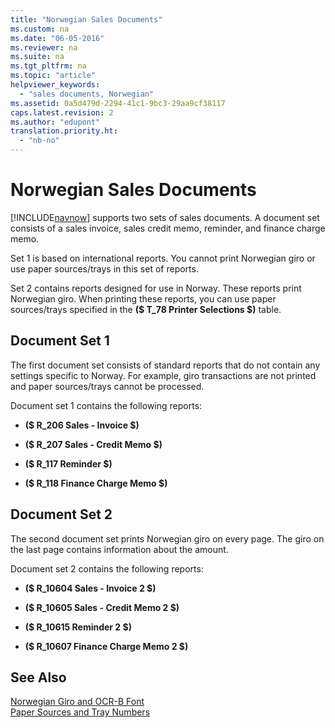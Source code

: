```yaml
---
title: "Norwegian Sales Documents"
ms.custom: na
ms.date: "06-05-2016"
ms.reviewer: na
ms.suite: na
ms.tgt_pltfrm: na
ms.topic: "article"
helpviewer_keywords: 
  - "sales documents, Norwegian"
ms.assetid: 0a5d479d-2294-41c1-9bc3-29aa9cf38117
caps.latest.revision: 2
ms.author: "edupont"
translation.priority.ht: 
  - "nb-no"
---
```

# Norwegian Sales Documents
[!INCLUDE[navnow](../../ApplicationDesign/includes/navnow_md.md)] supports two sets of sales documents. A document set consists of a sales invoice, sales credit memo, reminder, and finance charge memo.  
  
 Set 1 is based on international reports. You cannot print Norwegian giro or use paper sources\/trays in this set of reports.  
  
 Set 2 contains reports designed for use in Norway. These reports print Norwegian giro. When printing these reports, you can use paper sources\/trays specified in the **\($ T\_78 Printer Selections $\)** table.  
  
## Document Set 1  
 The first document set consists of standard reports that do not contain any settings specific to Norway. For example, giro transactions are not printed and paper sources\/trays cannot be processed.  
  
 Document set 1 contains the following reports:  
  
-   **\($ R\_206 Sales \- Invoice $\)**  
  
-   **\($ R\_207 Sales \- Credit Memo $\)**  
  
-   **\($ R\_117 Reminder $\)**  
  
-   **\($ R\_118 Finance Charge Memo $\)**  
  
## Document Set 2  
 The second document set prints Norwegian giro on every page. The giro on the last page contains information about the amount.  
  
 Document set 2 contains the following reports:  
  
-   **\($ R\_10604 Sales \- Invoice 2 $\)**  
  
-   **\($ R\_10605 Sales \- Credit Memo 2 $\)**  
  
-   **\($ R\_10615 Reminder 2 $\)**  
  
-   **\($ R\_10607 Finance Charge Memo 2 $\)**  
  
## See Also  
 [Norwegian Giro and OCR\-B Font](../../LocalFunctionalityForMicrosoftDynamicsNav2016/Norway/norwegian-giro-and-ocr-b-font.md)   
 [Paper Sources and Tray Numbers](../../LocalFunctionalityForMicrosoftDynamicsNav2016/Norway/paper-sources-and-tray-numbers.md)
